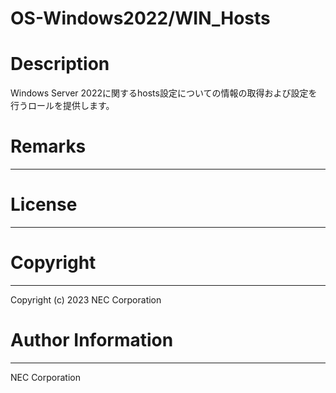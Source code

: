 OS-Windows2022/WIN_Hosts
=======================================================
# Description
Windows Server 2022に関するhosts設定についての情報の取得および設定を行うロールを提供します。

# Remarks
-------

# License
-------

# Copyright
---------
Copyright (c) 2023 NEC Corporation

# Author Information
------------------
NEC Corporation
